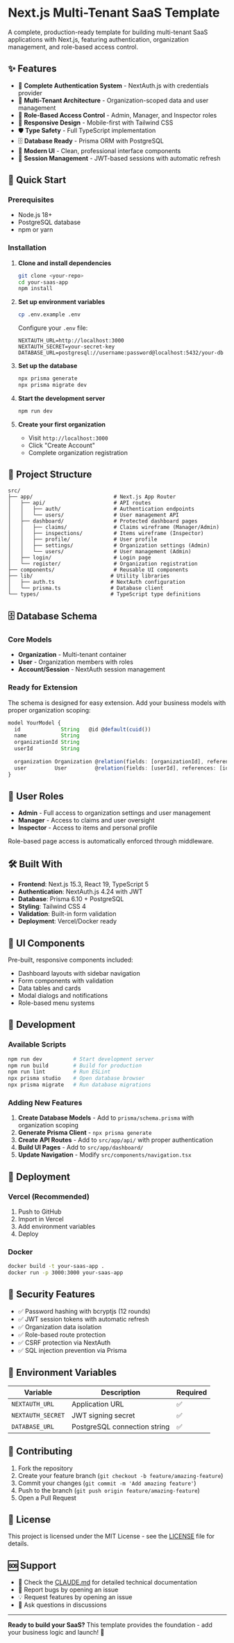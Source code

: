 # Next.js Multi-Tenant SaaS Template

A complete, production-ready template for building multi-tenant SaaS applications with Next.js, featuring authentication, organization management, and role-based access control.

## ✨ Features

- 🔐 **Complete Authentication System** - NextAuth.js with credentials provider
- 🏢 **Multi-Tenant Architecture** - Organization-scoped data and user management
- 👥 **Role-Based Access Control** - Admin, Manager, and Inspector roles
- 📱 **Responsive Design** - Mobile-first with Tailwind CSS
- 🛡️ **Type Safety** - Full TypeScript implementation
- 🗄️ **Database Ready** - Prisma ORM with PostgreSQL
- 🎨 **Modern UI** - Clean, professional interface components
- 🔄 **Session Management** - JWT-based sessions with automatic refresh

## 🚀 Quick Start

### Prerequisites

- Node.js 18+ 
- PostgreSQL database
- npm or yarn

### Installation

1. **Clone and install dependencies**
   ```bash
   git clone <your-repo>
   cd your-saas-app
   npm install
   ```

2. **Set up environment variables**
   ```bash
   cp .env.example .env
   ```
   
   Configure your `.env` file:
   ```env
   NEXTAUTH_URL=http://localhost:3000
   NEXTAUTH_SECRET=your-secret-key
   DATABASE_URL=postgresql://username:password@localhost:5432/your-db
   ```

3. **Set up the database**
   ```bash
   npx prisma generate
   npx prisma migrate dev
   ```

4. **Start the development server**
   ```bash
   npm run dev
   ```

5. **Create your first organization**
   - Visit `http://localhost:3000`
   - Click "Create Account" 
   - Complete organization registration

## 📁 Project Structure

```
src/
├── app/                          # Next.js App Router
│   ├── api/                      # API routes
│   │   ├── auth/                 # Authentication endpoints
│   │   └── users/                # User management API
│   ├── dashboard/                # Protected dashboard pages
│   │   ├── claims/               # Claims wireframe (Manager/Admin)
│   │   ├── inspections/          # Items wireframe (Inspector)
│   │   ├── profile/              # User profile
│   │   ├── settings/             # Organization settings (Admin)
│   │   └── users/                # User management (Admin)
│   ├── login/                    # Login page
│   └── register/                 # Organization registration
├── components/                   # Reusable UI components
├── lib/                         # Utility libraries
│   ├── auth.ts                  # NextAuth configuration
│   └── prisma.ts                # Database client
└── types/                       # TypeScript type definitions
```

## 🗄️ Database Schema

### Core Models
- **Organization** - Multi-tenant container
- **User** - Organization members with roles
- **Account/Session** - NextAuth session management

### Ready for Extension
The schema is designed for easy extension. Add your business models with proper organization scoping:

```typescript
model YourModel {
  id             String   @id @default(cuid())
  name           String
  organizationId String
  userId         String
  
  organization Organization @relation(fields: [organizationId], references: [id], onDelete: Cascade)
  user         User         @relation(fields: [userId], references: [id])
}
```

## 👥 User Roles

- **Admin** - Full access to organization settings and user management
- **Manager** - Access to claims and user oversight  
- **Inspector** - Access to items and personal profile

Role-based page access is automatically enforced through middleware.

## 🛠️ Built With

- **Frontend**: Next.js 15.3, React 19, TypeScript 5
- **Authentication**: NextAuth.js 4.24 with JWT
- **Database**: Prisma 6.10 + PostgreSQL
- **Styling**: Tailwind CSS 4
- **Validation**: Built-in form validation
- **Deployment**: Vercel/Docker ready

## 🎨 UI Components

Pre-built, responsive components included:
- Dashboard layouts with sidebar navigation
- Form components with validation
- Data tables and cards
- Modal dialogs and notifications
- Role-based menu systems

## 🔧 Development

### Available Scripts

```bash
npm run dev          # Start development server
npm run build        # Build for production
npm run lint         # Run ESLint
npx prisma studio    # Open database browser
npx prisma migrate   # Run database migrations
```

### Adding New Features

1. **Create Database Models** - Add to `prisma/schema.prisma` with organization scoping
2. **Generate Prisma Client** - `npx prisma generate`
3. **Create API Routes** - Add to `src/app/api/` with proper authentication
4. **Build UI Pages** - Add to `src/app/dashboard/`
5. **Update Navigation** - Modify `src/components/navigation.tsx`

## 🚀 Deployment

### Vercel (Recommended)
1. Push to GitHub
2. Import in Vercel
3. Add environment variables
4. Deploy

### Docker
```bash
docker build -t your-saas-app .
docker run -p 3000:3000 your-saas-app
```

## 🔐 Security Features

- ✅ Password hashing with bcryptjs (12 rounds)
- ✅ JWT session tokens with automatic refresh
- ✅ Organization data isolation
- ✅ Role-based route protection
- ✅ CSRF protection via NextAuth
- ✅ SQL injection prevention via Prisma

## 📝 Environment Variables

| Variable | Description | Required |
|----------|-------------|----------|
| `NEXTAUTH_URL` | Application URL | ✅ |
| `NEXTAUTH_SECRET` | JWT signing secret | ✅ |
| `DATABASE_URL` | PostgreSQL connection string | ✅ |

## 🤝 Contributing

1. Fork the repository
2. Create your feature branch (`git checkout -b feature/amazing-feature`)
3. Commit your changes (`git commit -m 'Add amazing feature'`)
4. Push to the branch (`git push origin feature/amazing-feature`)
5. Open a Pull Request

## 📄 License

This project is licensed under the MIT License - see the [LICENSE](LICENSE) file for details.

## 🆘 Support

- 📖 Check the [CLAUDE.md](CLAUDE.md) for detailed technical documentation
- 🐛 Report bugs by opening an issue
- 💡 Request features by opening an issue
- 💬 Ask questions in discussions

---

**Ready to build your SaaS?** This template provides the foundation - add your business logic and launch! 🚀
